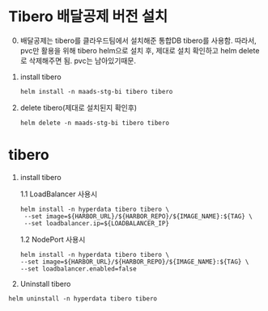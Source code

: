 # Tibero 배달공제 버전 설치

0. 배달공제는 tibero를 클라우드팀에서 설치해준 통합DB tibero를 사용함. 따라서, pvc만 활용을 위해 tibero helm으로 설치 후, 제대로 설치 확인하고 helm delete로 삭제해주면 됨. pvc는 남아있기때문.

1. install tibero

   ```
   helm install -n maads-stg-bi tibero tibero
   ```

2. delete tibero(제대로 설치된지 확인후)
   ```
   helm delete -n maads-stg-bi tibero tibero
   ```

#

#

# tibero

1. install tibero

   1.1 LoadBalancer 사용시

   ```
   helm install -n hyperdata tibero tibero \
    --set image=${HARBOR_URL}/${HARBOR_REPO}/${IMAGE_NAME}:${TAG} \
    --set loadbalancer.ip=${LOADBALANCER_IP}
   ```

   1.2 NodePort 사용시

   ```
   helm install -n hyperdata tibero tibero \
   --set image=${HARBOR_URL}/${HARBOR_REPO}/${IMAGE_NAME}:${TAG} \
   --set loadbalancer.enabled=false
   ```

2. Uninstall tibero

```
helm uninstall -n hyperdata tibero tibero
```
